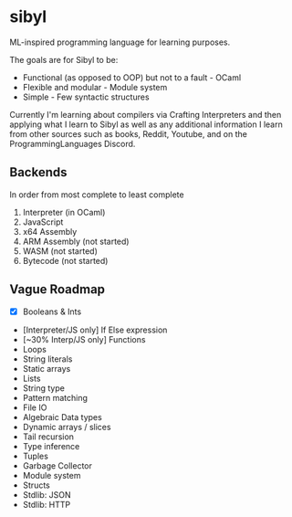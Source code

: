 # sibyl

ML-inspired programming language for learning purposes.

The goals are for Sibyl to be:

- Functional (as opposed to OOP) but not to a fault - OCaml
- Flexible and modular - Module system
- Simple - Few syntactic structures

Currently I'm learning about compilers via Crafting Interpreters and then applying what I learn to Sibyl as well as any additional information I learn from other sources such as books, Reddit, Youtube, and on the ProgrammingLanguages Discord.

## Backends

In order from most complete to least complete

1. Interpreter (in OCaml)
1. JavaScript
1. x64 Assembly
1. ARM Assembly (not started)
1. WASM (not started)
1. Bytecode (not started)

## Vague Roadmap

- [x] Booleans & Ints
- [Interpreter/JS only] If Else expression
- [~30% Interp/JS only] Functions
- Loops
- String literals
- Static arrays
- Lists
- String type
- Pattern matching
- File IO
- Algebraic Data types
- Dynamic arrays / slices
- Tail recursion
- Type inference
- Tuples
- Garbage Collector
- Module system
- Structs
- Stdlib: JSON
- Stdlib: HTTP
